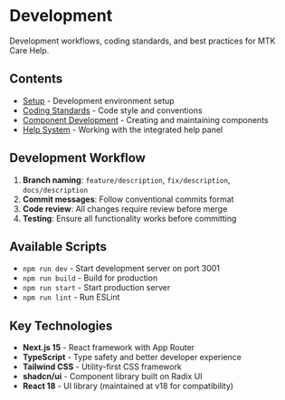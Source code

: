 # Development

Development workflows, coding standards, and best practices for MTK Care Help.

## Contents

- [Setup](./setup.md) - Development environment setup
- [Coding Standards](./coding-standards.md) - Code style and conventions
- [Component Development](./components.md) - Creating and maintaining components
- [Help System](./help-system.md) - Working with the integrated help panel

## Development Workflow

1. **Branch naming**: `feature/description`, `fix/description`, `docs/description`
2. **Commit messages**: Follow conventional commits format
3. **Code review**: All changes require review before merge
4. **Testing**: Ensure all functionality works before committing

## Available Scripts

- `npm run dev` - Start development server on port 3001
- `npm run build` - Build for production
- `npm run start` - Start production server
- `npm run lint` - Run ESLint

## Key Technologies

- **Next.js 15** - React framework with App Router
- **TypeScript** - Type safety and better developer experience
- **Tailwind CSS** - Utility-first CSS framework
- **shadcn/ui** - Component library built on Radix UI
- **React 18** - UI library (maintained at v18 for compatibility)